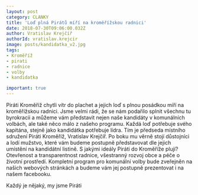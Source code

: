 ```yaml
---
layout: post
category: CLANKY
title: 'Loď plná Pirátů míří na kroměřížskou radnici'
date: 2018-07-30T09:06:00.032Z
author: Vratislav Krejčíř
authorId: vratislav.krejcir
image: posts/kandidatka_v2.jpg
tags: 
- Kroměříž
- pirati
- radnice 
- volby
- kandidatka

important: true
---
```


Piráti Kroměříž chytli vítr do plachet a jejich loď s plnou posádkou míří na kroměřížskou radnici. Jsme velmi rádi, že se nám podařilo splnit všechnu tu byrokracii a můžeme vám představit nejen naše kandidáty v komunálních volbách, ale také něco málo z našeho programu.
Každá loď potřebuje svého kapitána, stejně jako kandidátka potřebuje lídra. Tím je předseda místního sdružení Piráti Kroměříž, Vratislav Krejčíř. Po boku mu věrně stojí důstojníci a lodí mužstvo, které vám budeme postupně představovat dle jejich umístění na kandidátní listině.
S jakými ideály Piráti do Kroměříže plují? Otevřenost a transparentnost radnice, všestranný rozvoj obce a péče o životní prostředí. Kompletní program pro komunální volby bude zveřejněn na našich webových stránkách a budeme vám jej postupně prezentovat i na našem facebooku.

Každý je nějaký, my jsme Piráti
